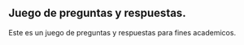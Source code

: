 ## Juego de preguntas y respuestas.


Este es un juego de preguntas y respuestas para fines academicos.


